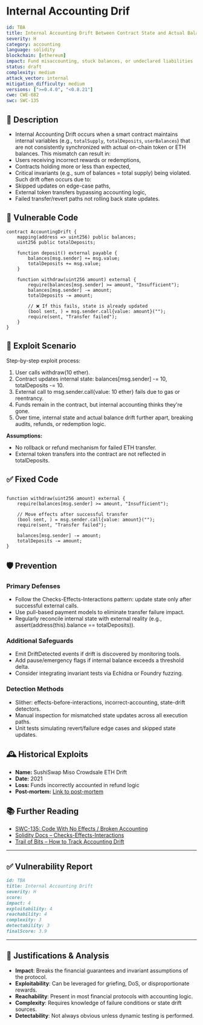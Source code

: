 #  Internal Accounting Drif

```YAML
id: TBA
title: Internal Accounting Drift Between Contract State and Actual Balances
severity: H
category: accounting
language: solidity
blockchain: [ethereum]
impact: Fund misaccounting, stuck balances, or undeclared liabilities
status: draft
complexity: medium
attack_vector: internal
mitigation_difficulty: medium
versions: [">=0.4.0", "<0.8.21"]
cwe: CWE-682
swc: SWC-135
```

## 📝 Description

- Internal Accounting Drift occurs when a smart contract maintains internal variables (e.g., `totalSupply`, `totalDeposits`, `userBalances`) that are not consistently synchronized with actual on-chain token or ETH balances. This mismatch can result in:
- Users receiving incorrect rewards or redemptions,
- Contracts holding more or less than expected,
- Critical invariants (e.g., sum of balances = total supply) being violated.
  Such drift often occurs due to:
- Skipped updates on edge-case paths,
- External token transfers bypassing accounting logic,
- Failed transfer/revert paths not rolling back state updates.

## 🚨 Vulnerable Code

```solidity
contract AccountingDrift {
    mapping(address => uint256) public balances;
    uint256 public totalDeposits;

    function deposit() external payable {
        balances[msg.sender] += msg.value;
        totalDeposits += msg.value;
    }

    function withdraw(uint256 amount) external {
        require(balances[msg.sender] >= amount, "Insufficient");
        balances[msg.sender] -= amount;
        totalDeposits -= amount;

        // ❌ If this fails, state is already updated
        (bool sent, ) = msg.sender.call{value: amount}("");
        require(sent, "Transfer failed");
    }
}
```

## 🧪 Exploit Scenario

Step-by-step exploit process:

1. User calls withdraw(10 ether).
2. Contract updates internal state: balances[msg.sender] -= 10, totalDeposits -= 10.
3. External call to msg.sender.call{value: 10 ether} fails due to gas or reentrancy.
4. Funds remain in the contract, but internal accounting thinks they're gone.
5. Over time, internal state and actual balance drift further apart, breaking audits, refunds, or redemption logic.

**Assumptions:**

- No rollback or refund mechanism for failed ETH transfer.
- External token transfers into the contract are not reflected in totalDeposits.

## ✅ Fixed Code

```solidity

function withdraw(uint256 amount) external {
    require(balances[msg.sender] >= amount, "Insufficient");

    // Move effects after successful transfer
    (bool sent, ) = msg.sender.call{value: amount}("");
    require(sent, "Transfer failed");

    balances[msg.sender] -= amount;
    totalDeposits -= amount;
}
```

## 🛡️ Prevention

### Primary Defenses

- Follow the Checks-Effects-Interactions pattern: update state only after successful external calls.
- Use pull-based payment models to eliminate transfer failure impact.
- Regularly reconcile internal state with external reality (e.g., assert(address(this).balance == totalDeposits)).

### Additional Safeguards

- Emit DriftDetected events if drift is discovered by monitoring tools.
- Add pause/emergency flags if internal balance exceeds a threshold delta.
- Consider integrating invariant tests via Echidna or Foundry fuzzing.

### Detection Methods

- Slither: effects-before-interactions, incorrect-accounting, state-drift detectors.
- Manual inspection for mismatched state updates across all execution paths.
- Unit tests simulating revert/failure edge cases and skipped state updates.

## 🕰️ Historical Exploits

- **Name:** SushiSwap Miso Crowdsale ETH Drift 
- **Date:** 2021 
- **Loss:** Funds incorrectly accounted in refund logic 
- **Post-mortem:** [Link to post-mortem](https://rekt.news/miso-rekt/) 


## 📚 Further Reading

- [SWC-135: Code With No Effects / Broken Accounting](https://swcregistry.io/docs/SWC-135) 
- [Solidity Docs – Checks-Effects-Interactions](https://docs.soliditylang.org/en/latest/security-considerations.html#use-the-checks-effects-interactions-pattern) 
- [Trail of Bits – How to Track Accounting Drift](https://blog.trailofbits.com/) 


---

## ✅ Vulnerability Report
```markdown
id: TBA
title: Internal Accounting Drift 
severity: H
score:
impact: 4         
exploitability: 4 
reachability: 4   
complexity: 3     
detectability: 3  
finalScore: 3.9
```

---

## 📄 Justifications & Analysis

- **Impact**: Breaks the financial guarantees and invariant assumptions of the protocol.
- **Exploitability**: Can be leveraged for griefing, DoS, or disproportionate rewards.
- **Reachability**: Present in most financial protocols with accounting logic.
- **Complexity**: Requires knowledge of failure conditions or state drift sources.
- **Detectability**: Not always obvious unless dynamic testing is performed.
